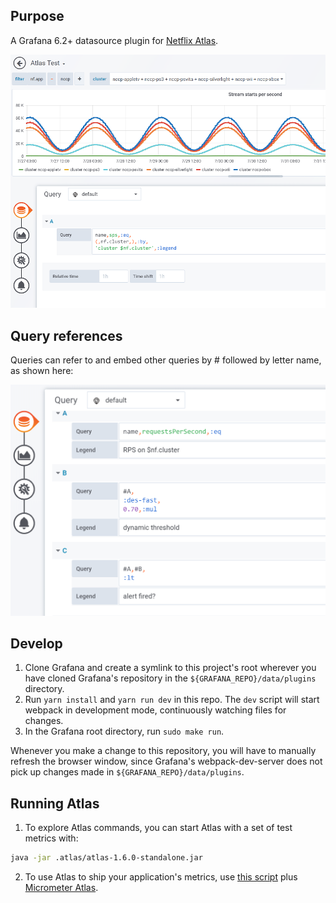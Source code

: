 ## Purpose

A Grafana 6.2+ datasource plugin for [Netflix Atlas](https://github.com/netflix/atlas/wiki).

![Plugin example](doc/img/sps.png)

## Query references

Queries can refer to and embed other queries by # followed by letter name, as shown here:

![Query references](doc/img/query_references.png)

## Develop

1. Clone Grafana and create a symlink to this project's root wherever you have cloned Grafana's repository in the `${GRAFANA_REPO}/data/plugins` directory.
2. Run `yarn install` and `yarn run dev` in this repo. The `dev` script will start webpack in development mode, continuously watching files for changes.
3. In the Grafana root directory, run `sudo make run`.

Whenever you make a change to this repository, you will have to manually refresh the browser window, since Grafana's webpack-dev-server does not pick up changes made in `${GRAFANA_REPO}/data/plugins`.

## Running Atlas

1. To explore Atlas commands, you can start Atlas with a set of test metrics with:

```bash
java -jar .atlas/atlas-1.6.0-standalone.jar
```

2. To use Atlas to ship your application's metrics, use [this script](https://github.com/micrometer-metrics/micrometer/blob/master/scripts/atlas.sh) plus [Micrometer Atlas](http://micrometer.io/docs/registry/atlas).
